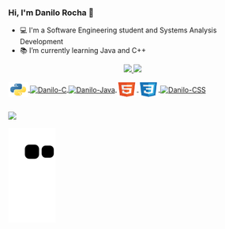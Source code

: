 ### Hi, I'm Danilo Rocha 👋

- 💻 I'm a Software Engineering student and Systems Analysis Development 
- 📚 I’m currently learning Java and C++


<div align="center">
  <a href="  <a href="https://github.com/danilosrocha">
  <img height="180em" src="https://github-readme-stats.vercel.app/api?username=danilosrocha&show_icons=true&theme=dark&include_all_commits=true&count_private=true"/>
  <img height="180em" src="https://github-readme-stats.vercel.app/api/top-langs/?username=danilosrocha&layout=compact&langs_count=7&theme=dark"/>
</div>

<div style="display: inline_block"><br>
  <img align="center" alt="Danilo-Python" height="30" width="40" src="https://raw.githubusercontent.com/devicons/devicon/master/icons/python/python-original.svg">
  <img align="center" alt="Danilo-C" height="30" width="40" src="https://cdn.jsdelivr.net/gh/devicons/devicon/icons/c/c-original.svg" />
  <img align="center" alt="Danilo-Java" height="30" width="40" src="https://cdn.jsdelivr.net/gh/devicons/devicon/icons/java/java-original.svg" />
  <img align="center" alt="Danilo-HTML" height="30" width="40" src="https://raw.githubusercontent.com/devicons/devicon/master/icons/html5/html5-original.svg">
  <img align="center" alt="Danilo-CSS" height="30" width="40" src="https://raw.githubusercontent.com/devicons/devicon/master/icons/css3/css3-original.svg">
  <img align="center" alt="Danilo-CSS" height="30" width="40" src="https://cdn.jsdelivr.net/gh/devicons/devicon/icons/bootstrap/bootstrap-plain.svg" />
  
  

</div>

##
                                                                                                                                                    
<div> 
  <a href="https://www.linkedin.com/in/danilosrocha-/" target="_blank"><img src="https://img.shields.io/badge/-LinkedIn-%230077B5?style=for-the-badge&logo=linkedin&logoColor=white" target="_blank"></a> 
 
  ![Snake animation](https://github.com/rafaballerini/rafaballerini/blob/output/github-contribution-grid-snake.svg)
 
</div>
                                                                                                                                                    
                                                                                                                                                    
                                                                                                                                               
